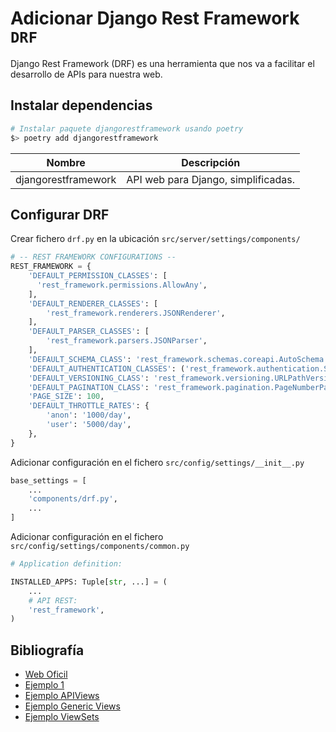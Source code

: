 # Adicionar Django Rest Framework `DRF`

Django Rest Framework (DRF) es una herramienta que nos va a facilitar el desarrollo de APIs para nuestra web.

## Instalar dependencias

```zsh
# Instalar paquete djangorestframework usando poetry
$> poetry add djangorestframework
```

| Nombre              | Descripción                         |
| ------------------- | ----------------------------------- |
| djangorestframework | API web para Django, simplificadas. |

## Configurar DRF

Crear fichero `drf.py` en la ubicación `src/server/settings/components/`

```python
# -- REST FRAMEWORK CONFIGURATIONS --
REST_FRAMEWORK = {
    'DEFAULT_PERMISSION_CLASSES': [
      'rest_framework.permissions.AllowAny',
    ],
    'DEFAULT_RENDERER_CLASSES': [
        'rest_framework.renderers.JSONRenderer',
    ],
    'DEFAULT_PARSER_CLASSES': [
        'rest_framework.parsers.JSONParser',
    ],
    'DEFAULT_SCHEMA_CLASS': 'rest_framework.schemas.coreapi.AutoSchema',
    'DEFAULT_AUTHENTICATION_CLASSES': ('rest_framework.authentication.SessionAuthentication',),
    'DEFAULT_VERSIONING_CLASS': 'rest_framework.versioning.URLPathVersioning',
    'DEFAULT_PAGINATION_CLASS': 'rest_framework.pagination.PageNumberPagination',
    'PAGE_SIZE': 100,
    'DEFAULT_THROTTLE_RATES': {
        'anon': '1000/day',
        'user': '5000/day',
    },
}
```

Adicionar configuración en el fichero `src/config/settings/__init__.py`

```python
base_settings = [
    ...
    'components/drf.py',
    ...
]
```

Adicionar configuración en el fichero `src/config/settings/components/common.py`

```python
# Application definition:

INSTALLED_APPS: Tuple[str, ...] = (
    ...
    # API REST:
    'rest_framework',
)
```

## Bibliografía

- [Web Oficil](https://www.django-rest-framework.org/)
- [Ejemplo 1](http://blog.enriqueoriol.com/2014/06/introduccion-django-rest-framework.html)
- [Ejemplo APIViews](https://testdriven.io/blog/drf-views-part-1/)
- [Ejemplo Generic Views](https://testdriven.io/blog/drf-views-part-2/)
- [Ejemplo ViewSets](https://testdriven.io/blog/drf-views-part-3/)
